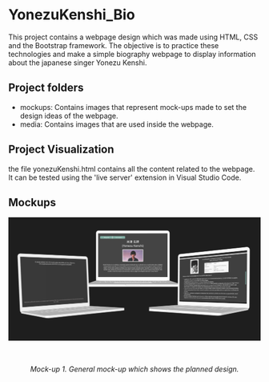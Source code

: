 # YonezuKenshi_Bio
This project contains a webpage design which was made using HTML, CSS and the Bootstrap framework. The objective is to practice these technologies and make a simple biography webpage to display information about the japanese singer Yonezu Kenshi.

## Project folders
* mockups: Contains images that represent mock-ups made to set the design ideas of the webpage.
* media: Contains images that are used inside the webpage.

## Project Visualization
the file yonezuKenshi.html contains all the content related to the webpage. It can be tested using the 'live server' extension in Visual Studio Code.

## Mockups
![General mock-up](https://github.com/fai-aher/YonezuKenshi_Bio/blob/main/mockups/general_mockup_laptop.png "General mock-up which shows the planned design.")
<div align="center">
  <img [General mock-up](https://github.com/fai-aher/YonezuKenshi_Bio/blob/main/mockups/general_mockup_laptop.png "General mock-up which shows the planned design.") width="500">
  <p><em>Mock-up 1. General mock-up which shows the planned design.</em></p>
</div>

